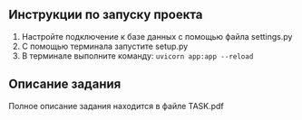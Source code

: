 ## Инструкции по запуску проекта
1. Настройте подключение к базе данных с помощью файла settings.py
2. С помощью терминала запустите setup.py
3. В терминале выполните команду: ```uvicorn app:app --reload```

## Описание задания
Полное описание задания находится в файле TASK.pdf
